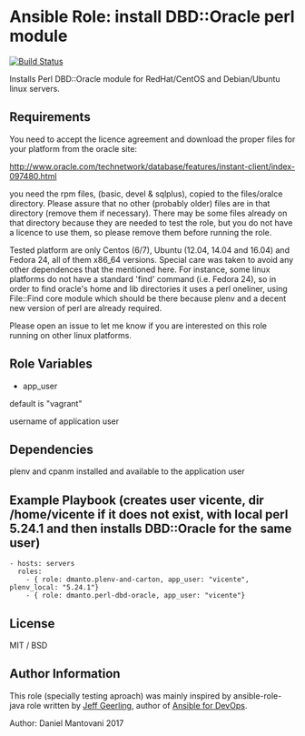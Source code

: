 # Ansible Role: install DBD::Oracle perl module

[![Build Status](https://travis-ci.org/dmanto/ansible-perl-dbd-oracle.svg?branch=master)](https://travis-ci.org/dmanto/ansible-perl-dbd-oracle)

Installs Perl DBD::Oracle module for RedHat/CentOS and Debian/Ubuntu linux servers.

## Requirements

You need to accept the licence agreement and download the proper files for your platform from the
oracle site:

http://www.oracle.com/technetwork/database/features/instant-client/index-097480.html

you need the rpm files, (basic, devel & sqlplus), copied to the files/oralce directory. Please
assure that no other (probably older) files are in that directory (remove them if necessary).
There may be some files already on that directory because they are needed to test the role, but you do not have a licence to use them, so please remove them before running the role.

Tested platform are only Centos (6/7), Ubuntu (12.04, 14.04 and 16.04) and Fedora 24, all of them x86_64 versions. Special care was taken to avoid any other dependences that the mentioned here. For instance, some linux platforms do not have a standard 'find' command (i.e. Fedora 24), so in order to find oracle's home and lib directories it uses a perl oneliner, using File::Find core module which should be there because plenv and a decent new version of perl are already required.

Please open an issue to let me know if you are interested on this role running on other linux platforms.

## Role Variables

* app_user

default is "vagrant"

username of application user

## Dependencies

plenv and cpanm installed and available to the application user

## Example Playbook (creates user vicente, dir /home/vicente if it does not exist, with local perl 5.24.1 and then installs DBD::Oracle for the same user)

    - hosts: servers
      roles:
        - { role: dmanto.plenv-and-carton, app_user: "vicente", plenv_local: "5.24.1"}
        - { role: dmanto.perl-dbd-oracle, app_user: "vicente"}


## License

MIT / BSD

## Author Information

This role (specially testing aproach) was mainly inspired by ansible-role-java role written by [Jeff Geerling](https://www.jeffgeerling.com/), author of [Ansible for DevOps](https://www.ansiblefordevops.com/).

Author: Daniel Mantovani 2017
